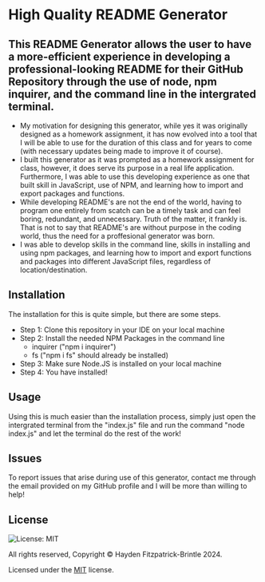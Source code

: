   # High Quality README Generator

  ## This README Generator allows the user to have a more-efficient experience in developing a professional-looking README for their GitHub Repository through the use of node, npm inquirer, and the command line in the intergrated terminal. 

  - My motivation for designing this generator, while yes it was originally designed as a homework assignment, it has now evolved into a tool that I will be able to use for the duration of this class and for years to come (with necessary updates being made to improve it of course). 
  - I built this generator as it was prompted as a homework assignment for class, however, it does serve its purpose in a real life application. Furthermore, I was able to use this developing experience as one that built skill in JavaScript, use of NPM, and learning how to import and export packages and functions. 
  - While developing README's are not the end of the world, having to program one entirely from scatch can be a timely task and can feel boring, redundant, and unnecessary. Truth of the matter, it frankly is. That is not to say that README's are without purpose in the coding world, thus the need for a proffesional generator was born. 
  - I was able to develop skills in the command line, skills in installing and using npm packages, and learning how to import and export functions and packages into different JavaScript files, regardless of location/destination. 

  
  
  ## Installation
  The installation for this is quite simple, but there are some steps. 
  - Step 1: Clone this repository in your IDE on your local machine
  - Step 2: Install the needed NPM Packages in the command line
      - inquirer ("npm i inquirer")
      - fs ("npm i fs" should already be installed)
  - Step 3: Make sure Node.JS is installed on your local machine
  - Step 4: You have installed!

  ## Usage
  Using this is much easier than the installation process, simply just open the intergrated terminal from the "index.js" file and run the command "node index.js" and let the terminal do the rest of the work!

  ## Issues
  To report issues that arise during use of this generator, contact me through the email provided on my GitHub profile and I will be more than willing to help!

  ## License

  ![License: MIT](https://img.shields.io/badge/License-MIT-yellow.svg)

  All rights reserved, Copyright © Hayden Fitzpatrick-Brintle 2024.

  Licensed under the [MIT](https://opensource.org/licenses/MIT) license.
